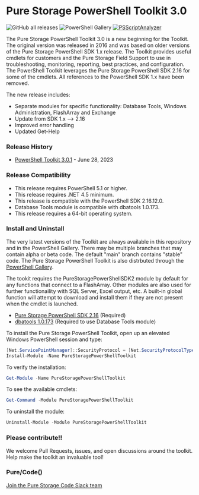 # Pure Storage PowerShell Toolkit 3.0
![GitHub all releases](https://img.shields.io/github/downloads/PureStorage-OpenConnect/powershell-toolkit-3/total?color=orange&label=GitHub%20downloads&logo=powershell&style=plastic) ![PowerShell Gallery](https://img.shields.io/powershellgallery/dt/PureStoragePowerShellToolkit?color=orange&label=PSGallery%20downloads&logo=powershell&style=plastic)
[![PSScriptAnalyzer](https://github.com/PureStorage-OpenConnect/powershell-toolkit-3/actions/workflows/psanalyzer-toolkitcodecheck.yml/badge.svg?branch=main)](https://github.com/PureStorage-OpenConnect/powershell-toolkit-3/actions/workflows/psanalyzer-toolkitcodecheck.yml)

The Pure Storage PowerShell Toolkit 3.0 is a new beginning for the Toolkit. The original version was released in 2016 and was based on older versions of the Pure Storage PowerShell SDK 1.x release. The Toolkit provides useful cmdlets for customers and the Pure Storage Field Support to use in troubleshooting, monitoring, reporting, best practices, and configuration. The PowerShell Toolkit leverages the Pure Storage PowerShell SDK 2.16 for some of the cmdlets. All references to the PowerShell SDK 1.x have been removed. 

The new release includes:
- Separate modules for specific functionality: Database Tools, Windows Administration, FlashArray and Exchange
- Update from SDK 1.x --> 2.16
- Improved error handling
- Updated Get-Help

### Release History
- [PowerShell Toolkit 3.0.1](https://github.com/PureStorage-OpenConnect/powershell-toolkit-3/releases/latest) - June 28, 2023

### Release Compatibility
- This release requires PowerShell 5.1 or higher.
- This release requires .NET 4.5 minimum.
- This release is compatible with the PowerShell SDK 2.16.12.0.
- Database Tools module is compatible with dbatools 1.0.173.
- This release requires a 64-bit operating system.

### Install and Uninstall
The very latest versions of the Toolkit are always available in this repository and in the PowerShell Gallery. There may be multiple branches that may contain alpha or beta code. The default "main" branch contains "stable" code. The Pure Storage PowerShell Toolkit is also distrbuted through the [PowerShell Gallery](https://www.powershellgallery.com/packages/PureStoragePowerShellToolkit).

The tookit requires the PureStoragePowerShellSDK2 module by default for any functions that connect to a FlashArray. Other modules are also used for further functionaility with SQL Server, Excel output, etc. A built-in global function will attempt to download and install them if they are not present when the cmdlet is launched.

- [Pure Storage PowerShell SDK 2.16](https://www.powershellgallery.com/packages/PureStoragePowerShellSDK2/) (Required)
- [dbatools 1.0.173](https://www.powershellgallery.com/packages/dbatools/1.0.173) (Required to use Database Tools module)

To install the Pure Storage PowerShell Toolkit, open up an elevated Windows PowerShell session and type:

```powershell
[Net.ServicePointManager]::SecurityProtocol = [Net.SecurityProtocolType]::Tls12
Install-Module -Name PureStoragePowerShellToolkit
```

To verify the installation:

```powershell
Get-Module -Name PureStoragePowerShellToolkit
```

To see the available cmdlets:

```powershell
Get-Command -Module PureStoragePowerShellToolkit
```

To uninstall the module:

```powershell
Uninstall-Module -Module PureStoragePowerShellToolkit
```

### Please contribute!!
We welcome Pull Requests, issues, and open discussions around the toolkit. Help make the toolkit an invaluable tool!




### Pure/Code()
[Join the Pure Storage Code Slack team](https://codeinvite.purestorage.com)
